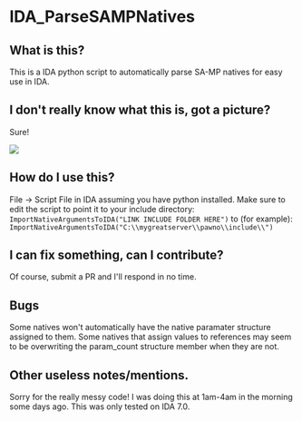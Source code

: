 # IDA_ParseSAMPNatives

## What is this?
This is a IDA python script to automatically parse SA-MP natives for easy use in IDA.

## I don't really know what this is, got a picture?
Sure!

![](https://cdn.discordapp.com/attachments/485181355710349323/561574449451761666/unknown.png)

## How do I use this?
File -> Script File in IDA assuming you have python installed.
Make sure to edit the script to point it to your include directory:
`ImportNativeArgumentsToIDA("LINK INCLUDE FOLDER HERE")`
to (for example):
`ImportNativeArgumentsToIDA("C:\\mygreatserver\\pawno\\include\\")`

## I can fix something, can I contribute?
Of course, submit a PR and I'll respond in no time.

## Bugs
Some natives won't automatically have the native paramater structure assigned to them.
Some natives that assign values to references may seem to be overwriting the param_count structure member when they are not.

## Other useless notes/mentions.
Sorry for the really messy code! I was doing this at 1am-4am in the morning some days ago. 
This was only tested on IDA 7.0.